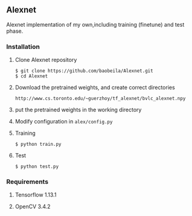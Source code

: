 
 ## Alexnet

Alexnet implementation of my own,including training (finetune) and test phase.

### Installation

1. Clone Alexnet repository
	```Shell
	$ git clone https://github.com/baobeila/Alexnet.git
    $ cd Alexnet
	```

2. Download the pretrained weights, and create correct directories
	```Shell
	http://www.cs.toronto.edu/~guerzhoy/tf_alexnet/bvlc_alexnet.npy
	```

3. put the pretrained weights in the working directory


4. Modify configuration in `alex/config.py`

5. Training
	```Shell
	$ python train.py
	```

6. Test
	```Shell
	$ python test.py
	```

### Requirements
1. Tensorflow 1.13.1

2. OpenCV 3.4.2
